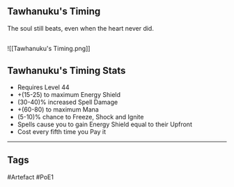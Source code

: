 ## Tawhanuku's Timing
The soul still beats, even when the heart never did.
##
![[Tawhanuku's Timing.png]]
## Tawhanuku's Timing Stats
- Requires Level 44
- +(15-25) to maximum Energy Shield
- (30-40)% increased Spell Damage
- +(60-80) to maximum Mana
- (5-10)% chance to Freeze, Shock and Ignite
- Spells cause you to gain Energy Shield equal to their Upfront
- Cost every fifth time you Pay it


---
## Tags
#Artefact
#PoE1